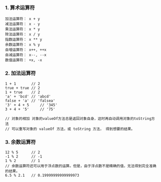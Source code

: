 ### 1. 算术运算符

    加法运算符： x + y
    减法运算符： x - y
    乘法运算符： x * y
    除法运算符： x / y
    指数运算符： x ** y
    余数运算符： x % y
    自增运算符： x++, ++x
    自减运算符： x--, --x
    数值运算符： +x, -x

### 2. 加法运算符
    1 + 1       // 2
    true + true // 2
    1 + true    // 2
    'a' + 'bcd' // 'abcd'
    false + 'a' // 'falsea'
    '3' + 4 + 5     // '345'
    3 + 4 + '5'     // '75'
    
    // 对象的相加 对象的valueOf方法总是返回对象自身，这时再自动调用对象的toString方法
    // 可以重写对象的 valueOf 方法，或 toString 方法， 得到想要的结果。

### 3. 余数运算符

    12 % 5      // 2
    -1 % 2      // -1
    1 % 2       // 1
    // 余数运算符还可以用于浮点数的运算。但是，由于浮点数不是精确的值，无法得到完全准确的结果。
    6.5 % 2.1   // 0.19999999999999973